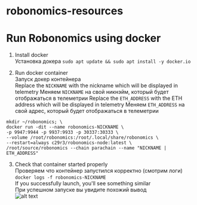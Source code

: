 # robonomics-resources

#  Run Robonomics using docker

1. Install docker  
   Установка докера
`sudo apt update && sudo apt install -y docker.io`

2. Run docker container  
   Запуск докер контейнера  
Replace the `NICKNAME` with the nickname which will be displayed in telemetry
Меняем `NICKNAME` на свой никнэйм, который будет отображаться в телеметрии 
Replace the `ETH_ADDRESS` with the ETH address which will be displayed in telemetry
Меняем `ETH_ADDRESS` на свой адрес, который будет отображаться в телеметрии 

```
mkdir ~/robonomics; \
docker run -dit --name robonomics-NICKNAME \
-p 9947:9944 -p 9937:9933 -p 30337:30333 \
--volume /root/robonomics:/root/.local/share/robonomics \
--restart=always c29r3/robonomics-node:latest \
/root/source/robonomics --chain parachain --name "NICKNAME | ETH_ADDRESS"
```

3. Check that container started properly  
Проверяем что контейнер запустился корректно (смотрим логи)  
`docker logs -f robonomics-NICKNAME`  
If you successfully launch, you'll see something similar  
При успешном запуске вы увидите похожий вывод  
![alt text](https://github.com/c29r3/robonomics-resources/blob/master/2020-08-20_23-39.png)
